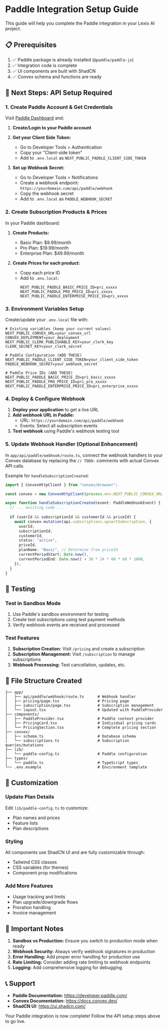 # Paddle Integration Setup Guide

This guide will help you complete the Paddle integration in your Lexio AI project.

## 📋 Prerequisites

1. ✅ Paddle package is already installed (`@paddle/paddle-js`)
2. ✅ Integration code is complete
3. ✅ UI components are built with ShadCN
4. ✅ Convex schema and functions are ready

## 🚀 Next Steps: API Setup Required

### 1. Create Paddle Account & Get Credentials

Visit [Paddle Dashboard](https://vendors.paddle.com/) and:

1. **Create/Login to your Paddle account**
2. **Get your Client Side Token:**
   - Go to Developer Tools > Authentication
   - Copy your "Client-side token"
   - Add to `.env.local` as `NEXT_PUBLIC_PADDLE_CLIENT_SIDE_TOKEN`

3. **Set up Webhook Secret:**
   - Go to Developer Tools > Notifications
   - Create a webhook endpoint: `https://yourdomain.com/api/paddle/webhook`
   - Copy the webhook secret
   - Add to `.env.local` as `PADDLE_WEBHOOK_SECRET`

### 2. Create Subscription Products & Prices

In your Paddle dashboard:

1. **Create Products:**
   - Basic Plan: $9.99/month
   - Pro Plan: $19.99/month  
   - Enterprise Plan: $49.99/month

2. **Create Prices for each product:**
   - Copy each price ID
   - Add to `.env.local`:
     ```
     NEXT_PUBLIC_PADDLE_BASIC_PRICE_ID=pri_xxxxx
     NEXT_PUBLIC_PADDLE_PRO_PRICE_ID=pri_xxxxx
     NEXT_PUBLIC_PADDLE_ENTERPRISE_PRICE_ID=pri_xxxxx
     ```

### 3. Environment Variables Setup

Create/update your `.env.local` file with:

```env
# Existing variables (keep your current values)
NEXT_PUBLIC_CONVEX_URL=your_convex_url
CONVEX_DEPLOYMENT=your_deployment
NEXT_PUBLIC_CLERK_PUBLISHABLE_KEY=your_clerk_key
CLERK_SECRET_KEY=your_clerk_secret

# Paddle Configuration (ADD THESE)
NEXT_PUBLIC_PADDLE_CLIENT_SIDE_TOKEN=your_client_side_token
PADDLE_WEBHOOK_SECRET=your_webhook_secret

# Paddle Price IDs (ADD THESE)
NEXT_PUBLIC_PADDLE_BASIC_PRICE_ID=pri_basic_xxxxx
NEXT_PUBLIC_PADDLE_PRO_PRICE_ID=pri_pro_xxxxx
NEXT_PUBLIC_PADDLE_ENTERPRISE_PRICE_ID=pri_enterprise_xxxxx
```

### 4. Deploy & Configure Webhook

1. **Deploy your application** to get a live URL
2. **Add webhook URL in Paddle:**
   - URL: `https://yourdomain.com/api/paddle/webhook`
   - Events: Select all subscription events
3. **Test webhook** using Paddle's webhook testing tool

### 5. Update Webhook Handler (Optional Enhancement)

In `app/api/paddle/webhook/route.ts`, connect the webhook handlers to your Convex database by replacing the `// TODO:` comments with actual Convex API calls.

Example for `handleSubscriptionCreated`:
```typescript
import { ConvexHttpClient } from "convex/browser";

const convex = new ConvexHttpClient(process.env.NEXT_PUBLIC_CONVEX_URL!);

async function handleSubscriptionCreated(event: PaddleWebhookEvent) {
  // ... existing code ...
  
  if (userId && subscriptionId && customerId && priceId) {
    await convex.mutation(api.subscriptions.upsertSubscription, {
      userId,
      subscriptionId,
      customerId,
      status: "active",
      priceId,
      planName: "Basic", // Determine from priceId
      currentPeriodStart: Date.now(),
      currentPeriodEnd: Date.now() + 30 * 24 * 60 * 60 * 1000,
    });
  }
}
```

## 🧪 Testing

### Test in Sandbox Mode
1. Use Paddle's sandbox environment for testing
2. Create test subscriptions using test payment methods
3. Verify webhook events are received and processed

### Test Features
1. **Subscription Creation:** Visit `/pricing` and create a subscription
2. **Subscription Management:** Visit `/subscription` to manage subscriptions
3. **Webhook Processing:** Test cancellation, updates, etc.

## 📁 File Structure Created

```
├── app/
│   ├── api/paddle/webhook/route.ts      # Webhook handler
│   ├── pricing/page.tsx                 # Pricing page
│   ├── subscription/page.tsx            # Subscription management
│   └── layout.tsx                       # Updated with PaddleProvider
├── components/
│   ├── PaddleProvider.tsx               # Paddle context provider
│   ├── PricingCard.tsx                  # Individual pricing cards
│   └── PricingSection.tsx               # Complete pricing section
├── convex/
│   ├── schema.ts                        # Database schema
│   └── subscriptions.ts                 # Subscription queries/mutations
├── lib/
│   └── paddle-config.ts                 # Paddle configuration
├── types/
│   └── paddle.ts                        # TypeScript types
└── .env.example                         # Environment template
```

## 🔧 Customization

### Update Plan Details
Edit `lib/paddle-config.ts` to customize:
- Plan names and prices
- Feature lists
- Plan descriptions

### Styling
All components use ShadCN UI and are fully customizable through:
- Tailwind CSS classes
- CSS variables (for themes)
- Component prop modifications

### Add More Features
- Usage tracking and limits
- Plan upgrade/downgrade flows
- Proration handling
- Invoice management

## 🚨 Important Notes

1. **Sandbox vs Production:** Ensure you switch to production mode when ready
2. **Webhook Security:** Always verify webhook signatures in production
3. **Error Handling:** Add proper error handling for production use
4. **Rate Limiting:** Consider adding rate limiting to webhook endpoints
5. **Logging:** Add comprehensive logging for debugging

## 📞 Support

- **Paddle Documentation:** https://developer.paddle.com/
- **Convex Documentation:** https://docs.convex.dev/
- **ShadCN UI:** https://ui.shadcn.com/

Your Paddle integration is now complete! Follow the API setup steps above to go live.